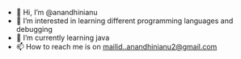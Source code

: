 - 👋 Hi, I’m @anandhinianu
- 👀 I’m interested in learning different programming languages and debugging
- 🌱 I’m currently learning java
- 📫 How to reach me is on mailid..anandhinianu2@gmail.com

<!---
anandhinianu/anandhinianu is a ✨ special ✨ repository because its `README.md` (this file) appears on your GitHub profile.
You can click the Preview link to take a look at your changes.
--->
